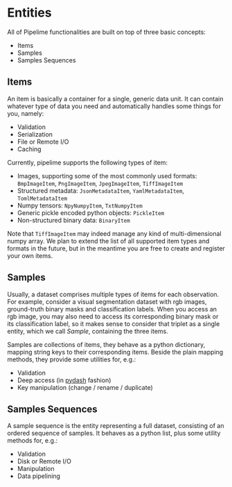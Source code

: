 # Entities

All of Pipelime functionalities are built on top of three basic concepts:

- Items 
- Samples
- Samples Sequences

## Items

An item is basically a container for a single, generic data unit. It can contain whatever type of data you need and automatically handles some things for you, namely: 

- Validation
- Serialization
- File or Remote I/O
- Caching

Currently, pipelime supports the following types of item:

- Images, supporting some of the most commonly used formats: `BmpImageItem`, `PngImageItem`, `JpegImageItem`, `TiffImageItem`
- Structured metadata: `JsonMetadataItem`, `YamlMetadataItem`, `TomlMetadataItem`
- Numpy tensors: `NpyNumpyItem`, `TxtNumpyItem`
- Generic pickle encoded python objects: `PickleItem`
- Non-structured binary data: `BinaryItem`

Note that `TiffImageItem` may indeed manage any kind of multi-dimensional numpy array.
We plan to extend the list of all supported item types and formats in the future, but in the meantime you are free to create and register your own items.

## Samples

Usually, a dataset comprises multiple types of items for each observation. For example, consider a visual segmentation dataset with rgb images, ground-truth binary masks and classification labels. When you access an rgb image, you may also need to access its corresponding binary mask or its classification label, so it makes sense to consider that triplet as a single entity, which we call *Sample*, containing the three items.

Samples are collections of items, they behave as a python dictionary, mapping string keys to their corresponding items. Beside the plain mapping methods, they provide some utilities for, e.g.:

- Validation
- Deep access (in [pydash](https://pydash.readthedocs.io/en/latest/deeppath.html) fashion)
- Key manipulation (change / rename / duplicate)

## Samples Sequences
 
A sample sequence is the entity representing a full dataset, consisting of an ordered sequence of samples. It behaves as a python list, plus some utility methods for, e.g.:

- Validation
- Disk or Remote I/O
- Manipulation
- Data pipelining
